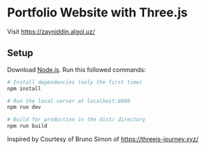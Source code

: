 # Portfolio Website with Three.js 

Visit https://zayniddin.algol.uz/

## Setup
Download [Node.js](https://nodejs.org/en/download/).
Run this followed commands:

``` bash
# Install dependencies (only the first time)
npm install

# Run the local server at localhost:8080
npm run dev

# Build for production in the dist/ directory
npm run build
```
Inspired by Courtesy of Bruno Simon of https://threejs-journey.xyz/
